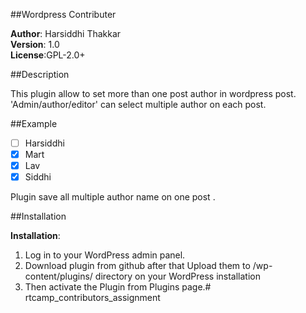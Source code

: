 ##Wordpress Contributer

**Author**: Harsiddhi Thakkar <br>
**Version**: 1.0 <br>
**License**:GPL-2.0+

##Description

This plugin allow to set more than one post author in wordpress post.
'Admin/author/editor' can select multiple author on each post.


##Example

 - [ ] Harsiddhi
 - [x] Mart
 - [x] Lav
 - [x] Siddhi

  Plugin save all multiple author name on one post .
 
##Installation

**Installation**:
1. Log in to your WordPress admin panel.
2. Download plugin from github after that Upload them to /wp-content/plugins/ directory on your WordPress installation
3. Then activate the Plugin from Plugins page.# rtcamp_contributors_assignment
